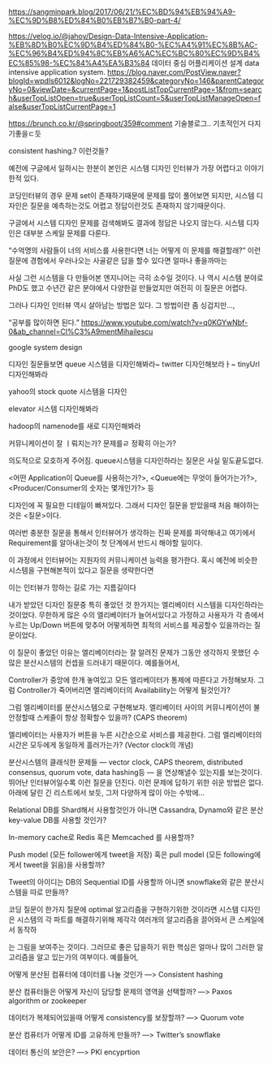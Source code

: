 https://sangminpark.blog/2017/06/21/%EC%BD%94%EB%94%A9-%EC%9D%B8%ED%84%B0%EB%B7%B0-part-4/

https://velog.io/@jahoy/Design-Data-Intensive-Application-%EB%8D%B0%EC%9D%B4%ED%84%B0-%EC%A4%91%EC%8B%AC-%EC%96%B4%ED%94%8C%EB%A6%AC%EC%BC%80%EC%9D%B4%EC%85%98-%EC%84%A4%EA%B3%84
데이터 중심 어플리케이션 설계
data intensive application system.
https://blog.naver.com/PostView.naver?blogId=wpdls6012&logNo=221729382459&categoryNo=146&parentCategoryNo=0&viewDate=&currentPage=1&postListTopCurrentPage=1&from=search&userTopListOpen=true&userTopListCount=5&userTopListManageOpen=false&userTopListCurrentPage=1

https://brunch.co.kr/@springboot/359#comment 기술블로그.. 기초적인거 다지기좋을ㄷ듯

consistent hashing.? 이런것들?


예전에 구글에서 일하시는 한분이 본인은 시스템 디자인 인터뷰가 가장 어렵다고 이야기한적 있다.

코딩인터뷰의 경우 문제 set이 존재하기때문에 문제를 많이 풀어보면 되지만, 시스템 디자인은 질문을 예측하는것도 어렵고 정답이란것도 존재하지 않기때문이다. 

구글에서 시스템 디자인 문제를 검색해봐도 결과에 정답은 나오지 않는다. 시스템 디자인은 대부분 스케일 문제를 다룬다.

“수억명의 사람들이 너의 서비스를 사용한다면 너는 어떻게 이 문제를 해결할래?” 이런 질문에 경험에서 우러나오는 사골같은 답을 할수 있다면 얼마나 좋을까마는 

사실 그런 시스템을 다 만들어본 엔지니어는 극히 소수일 것이다. 나 역시 시스템 분야로 PhD도 했고 수년간 같은 분야에서 다양한걸 만들었지만 여전히 이 질문은 어렵다.

그러나 디자인 인터뷰 역시 살아남는 방법은 있다. 그 방법이란 좀 싱겁지만…,

“공부를 많이하면 된다.”
https://www.youtube.com/watch?v=q0KGYwNbf-0&ab_channel=Cl%C3%A9mentMihailescu

google system design



디자인 질문들보면
queue 시스템을 디자인해봐라~
twitter 디자인해보라ㅏ~
tinyUrl 디자인해봐라

yahoo의 stock quote 시스템을 디자인

elevator 시스템 디자인해봐라

hadoop의 namenode를 새로 디자인해봐라

커뮤니케이션이 잘 ㅣ뤄지는가?
문제를ㄹ 정확히 아는가?

의도적으로 모호하게 주어짐. queue시스템을 디자인하라는 질문은 사실 밑도끝도없다.

 <어떤 Application이 Queue를 사용하는가?>, <Queue에는 무엇이 들어가는가?>, <Producer/Consumer의 숫자는 몇개인가?> 등 
 
 
 디자인에 꼭 필요한 디테일이 빠져있다. 그래서 디자인 질문을 받았을때 처음 해야하는것은 <질문>이다.
 
 여러번 충분한 질문을 통해서 인터뷰어가 생각하는 진짜 문제를 파악해내고 여기에서 Requirement를 알아내는것이 첫 단계에서 반드시 해야할 일이다. 
 
 이 과정에서 인터뷰어는 지원자의 커뮤니케이션 능력을 평가한다. 혹시 예전에 비슷한 시스템을 구현해본적이 있다고 질문을 생략한다면 
 
 이는 인터뷰가 망하는 길로 가는 지름길이다
 
 
 내가 받았던 디자인 질문중 특히 좋았던 것 한가지는 엘리베이터 시스템을 디자인하라는 것이었다. 무한하게 많은 수의 엘리베이터가 늘어서있다고 가정하고 사용자가 각 층에서 누르는
 Up/Down 버튼에 맞추어 어떻게하면 최적의 서비스를 제공할수 있을까라는 질문이었다. 
 
 이 질문이 좋았던 이유는 엘리베이터라는 잘 알려진 문제가 그동안 생각하지 못했던 수많은 분산시스템의 컨셉을 드러내기 때문이다. 예를들어서,



Controller가 중앙에 한개 놓여있고 모든 엘리베이터가 통제에 따른다고 가정해보자. 그럼 Controller가 죽어버리면 엘리베이터의 Availability는 어떻게 될것인가?

그럼 엘리베이터를 분산시스템으로 구현해보자. 엘리베이터 사이의 커뮤니케이션이 불안정할때 스케줄이 항상 정확할수 있을까? (CAPS theorem)

엘리베이터는 사용자가 버튼을 누른 시간순으로 서비스를 제공한다. 그럼 엘리베이터의 시간은 모두에게 동일하게 흘러가는가? (Vector clock의 개념)


 분산시스템의 클래식한 문제들 — vector clock, CAPS theorem, distributed consensus, quorum vote, data hashing등 — 을 연상해낼수 있는지를 보는것이다. 
 뛰어난 인터뷰어일수록 이런 질문을 던진다. 이런 문제에 답하기 위한 쉬운 방법은 없다. 아래에 달린 긴 리스트에서 보듯, 그저 다양하게 많이 아는 수밖에…


Relational DB를 Shard해서 사용할것인가 아니면 Cassandra, Dynamo와 같은 분산 key-value DB를 사용할 것인가?


In-memory cache로 Redis 혹은 Memcached 를 사용할까?

Push model (모든 follower에게 tweet을 저장) 혹은 pull model (모든 following에게서 tweet을 읽음)을 사용할까?

Tweet의 아이디는 DB의 Sequential ID를 사용할까 아니면 snowflake와 같은 분산시스템을 따로 만들까?



코딩 질문이 한가지 질문에 optimal 알고리즘을 구현하기위한 것이라면 시스템 디자인은 시스템의 각 파트를 해결하기위해 제각각 여러개의 알고리즘을 끌어와서 큰 스케일에서 동작하

는 그림을 보여주는 것이다. 그러므로 좋은 답을하기 위한 핵심은 얼마나 많이 그러한 알고리즘을 알고 있는가의 여부이다. 예를들어,

어떻게 분산된 컴퓨터에 데이터를 나눌 것인가 —> Consistent hashing

분산 컴퓨터들은 어떻게 자신이 담당할 문제의 영역을 선택할까? —> Paxos algorithm or zookeeper

데이터가 복제되어있을때 어떻게 consistency를 보장할까? —> Quorum vote

분산 컴퓨터가 어떻게 ID를 고유하게 만들까? —> Twitter’s snowflake

데이터 통신의 보안은? —> PKI encyprtion

